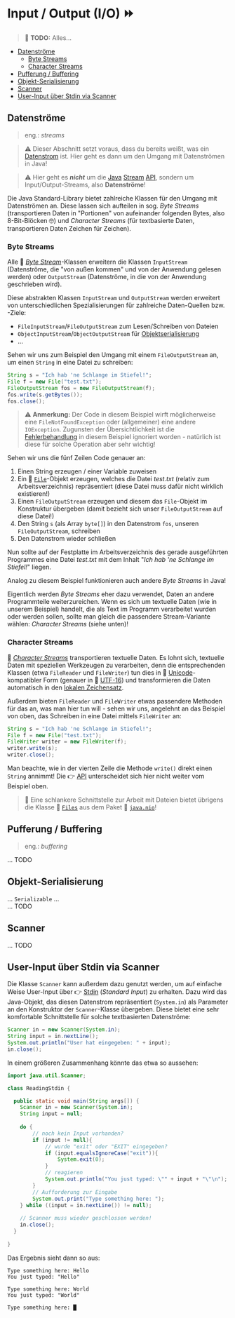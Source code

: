 # Input / Output (I/O) ⏩<!-- omit in toc -->

> 🚧 **TODO:** Alles...

- [Datenströme](#datenströme)
  - [Byte Streams](#byte-streams)
  - [Character Streams](#character-streams)
- [Pufferung / Buffering](#pufferung--buffering)
- [Objekt-Serialisierung](#objekt-serialisierung)
- [Scanner](#scanner)
- [User-Input über Stdin via Scanner](#user-input-über-stdin-via-scanner)


## Datenströme

> eng.: _streams_

> ⚠ Dieser Abschnitt setzt voraus, dass du bereits weißt, was ein [Datenstrom](https://de.wikipedia.org/wiki/Datenstrom) ist. Hier geht es dann um den Umgang mit Datenströmen in Java!

> ⚠ Hier geht es _**nicht**_ um die [Java](https://docs.oracle.com/javase/8/docs/api/java/util/stream/Stream.html) [Stream](https://www.baeldung.com/java-8-streams) [API](https://stackoverflow.com/questions/44180101/in-java-what-are-the-advantages-of-streams-over-loops), sondern um Input/Output-Streams, also **Datenströme**!

Die Java Standard-Library bietet zahlreiche Klassen für den Umgang mit Datenströmen an. Diese lassen sich aufteilen in sog. _Byte Streams_ (transportieren Daten in "Portionen" von aufeinander folgenden Bytes, also 8-Bit-Blöcken 🤓) und _Character Streams_ (für textbasierte Daten, transportieren Daten Zeichen für Zeichen).

### Byte Streams

Alle 🔗 [_Byte Stream_](https://docs.oracle.com/javase/tutorial/essential/io/bytestreams.html)-Klassen erweitern die Klassen `InputStream` (Datenströme, die "von außen kommen" und von der Anwendung gelesen werden) oder `OutputStream` (Datenströme, in die von der Anwendung geschrieben wird).

Diese abstrakten Klassen `InputStream` und `OutputStream` werden erweitert von unterschiedlichen Spezialisierungen für zahlreiche Daten-Quellen bzw. -Ziele:

- `FileInputStream`/`FileOutputStream` zum Lesen/Schreiben von Dateien
- `ObjectInputStream`/`ObjectOutputStream` für [Objektserialisierung](#objekt-serialisierung)
- ...

Sehen wir uns zum Beispiel den Umgang mit einem `FileOutputStream` an, um einen `String` in eine Datei zu schreiben:

```java
String s = "Ich hab 'ne Schlange im Stiefel!";
File f = new File("test.txt");
FileOutputStream fos = new FileOutputStream(f);
fos.write(s.getBytes());
fos.close();
```

> ⚠ **Anmerkung:** Der Code in diesem Beispiel wirft möglicherweise eine `FileNotFoundException` oder (allgemeiner) eine andere `IOException`. Zugunsten der Übersichtlichkeit ist die [Fehlerbehandlung](Fehlerbehandlung.md) in diesem Beispiel ignoriert worden - natürlich ist diese für solche Operation aber sehr wichtig!

Sehen wir uns die fünf Zeilen Code genauer an:

1. Einen String erzeugen / einer Variable zuweisen
2. Ein 🔗 [`File`](https://www.geeksforgeeks.org/file-class-in-java/)-Objekt erzeugen, welches die Datei _test.txt_ (relativ zum Arbeitsverzeichnis) repräsentiert (diese Datei muss dafür nicht wirklich existieren!)
3. Einen `FileOutputStream` erzeugen und diesem das `File`-Objekt im Konstruktur übergeben (damit bezieht sich unser `FileOutputStream` auf diese Datei!)
4. Den String `s` (als Array `byte[]`) in den Datenstrom `fos`, unseren `FileOutputStream`, schreiben
5. Den Datenstrom wieder schließen

Nun sollte auf der Festplatte im Arbeitsverzeichnis des gerade ausgeführten Programmes eine Datei _test.txt_ mit dem Inhalt "_Ich hab 'ne Schlange im Stiefel!_" liegen.

Analog zu diesem Beispiel funktionieren auch andere _Byte Streams_ in Java!

Eigentlich werden _Byte Streams_ eher dazu verwendet, Daten an andere Programmteile weiterzureichen. Wenn es sich um textuelle Daten (wie in unserem Beispiel) handelt, die als Text im Programm verarbeitet wurden oder werden sollen, sollte man gleich die passendere Stream-Variante wählen: _Character Streams_ (siehe unten)!


### Character Streams

🔗 [_Character Streams_](https://docs.oracle.com/javase/tutorial/essential/io/charstreams.html) transportieren textuelle Daten. Es lohnt sich, textuelle Daten mit speziellen Werkzeugen zu verarbeiten, denn die entsprechenden Klassen (etwa `FileReader` und `FileWriter`) tun dies in 🔗 [Unicode](https://de.wikipedia.org/wiki/Unicode)-kompatibler Form (genauer in 🔗 [UTF-16](https://en.wikipedia.org/wiki/UTF-16)) und transformieren die Daten automatisch in den [lokalen Zeichensatz](https://benohead.com/blog/2013/10/31/java-character-sets-and-encoding/).

Außerdem bieten `FileReader` und `FileWriter` etwas passendere Methoden für das an, was man hier tun will - sehen wir uns, angelehnt an das Beispiel von oben, das Schreiben in eine Datei mittels `FileWriter` an:

```java
String s = "Ich hab 'ne Schlange im Stiefel!";
File f = new File("test.txt");
FileWriter writer = new FileWriter(f);
writer.write(s);
writer.close();
```

Man beachte, wie in der vierten Zeile die Methode `write()` direkt einen `String` annimmt! Die 👉 [API](../Glossar.md#api) unterscheidet sich hier nicht weiter vom Beispiel oben.

> 💬 Eine schlankere Schnittstelle zur Arbeit mit Dateien bietet übrigens die Klasse 🔗 [`Files`](https://www.journaldev.com/17794/java-files-nio-files-class) aus dem Paket 🔗 [`java.nio`](https://jaxenter.de/java-nio-file-zeitgemases-arbeiten-mit-dateien-2581)!


## Pufferung / Buffering

> eng.: _buffering_

... TODO


## Objekt-Serialisierung

... `Serializable` ...  
... TODO


## Scanner

... TODO


## User-Input über Stdin via Scanner

Die Klasse `Scanner` kann außerdem dazu genutzt werden, um auf einfache Weise User-Input über 👉 [Stdin](../Glossar.md#stdin) (_Standard Input_) zu erhalten. Dazu wird das Java-Objekt, das diesen Datenstrom repräsentiert (`System.in`) als Parameter an den Konstruktor der `Scanner`-Klasse übergeben. Diese bietet eine sehr komfortable Schnittstelle für solche textbasierten Datenströme:

```java
Scanner in = new Scanner(System.in);
String input = in.nextLine();
System.out.println("User hat eingegeben: " + input);
in.close();
```

In einem größeren Zusammenhang könnte das etwa so aussehen:

```java
import java.util.Scanner;

class ReadingStdin {  

  public static void main(String args[]) { 
    Scanner in = new Scanner(System.in);
    String input = null;
    
    do {
        // noch kein Input vorhanden?
        if (input != null){
            // wurde "exit" oder "EXIT" eingegeben?
            if (input.equalsIgnoreCase("exit")){
                System.exit(0);
            }
            // reagieren
            System.out.println("You just typed: \"" + input + "\"\n");
        }
        // Aufforderung zur Eingabe
        System.out.print("Type something here: ");
    } while ((input = in.nextLine()) != null);
    
    // Scanner muss wieder geschlossen werden!
    in.close();
  } 
  
}
```

Das Ergebnis sieht dann so aus:

```
Type something here: Hello
You just typed: "Hello"

Type something here: World
You just typed: "World"

Type something here: █
```

